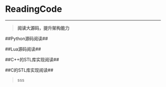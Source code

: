 # ReadingCode
---
>**阅读大源码，提升架构能力**

##Python源码阅读##
>


##Lua源码阅读##
>



##C++的STL库实现阅读##
>



##C的STL库实现阅读##
>sss



